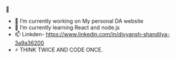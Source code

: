 <Hi GEEKS/> 👋


- 🔭 I’m currently working on My personal DA website 
- 🌱 I’m currently learning React and node.js
- 📫 Linkden- https://www.linkedin.com/in/divyansh-shandilya-3a9a36200
- ⚡ THINK TWICE AND CODE ONCE.

